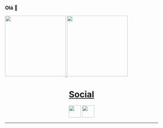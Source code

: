 ### Olá 👋


<div >
  <a href="https://github.com/penteado-git">
  <img width"600" height="200em" src="https://github-readme-stats.vercel.app/api?username=penteado-git&show_icons=true&theme=dark&include_all_commits=true&count_private=true"/>
  <img width"400" height="200" src="https://github-readme-stats.vercel.app/api/top-langs/?username=penteado-git&layout=compact&langs_count=7&theme=dark"/>
</div>


<h1 align="center"> Social </h1>
<p align="center">
    <a href="https://gabrielluizpenteado@gmail.com"><img <img height="40px" src="https://img.shields.io/badge/-Gmail-%23333?style=for-the-badge&logo=gmail&logoColor=white" target="_blank"></a>
    <a href="https://www.linkedin.com/in/gabrielluizpenteado/" target="_blank"><img <img height="40px" src="https://img.shields.io/badge/-LinkedIn-%230077B5?style=for-the-badge&logo=linkedin&logoColor=white" target="_blank"></a>  
</div>
</p>
<hr/>
